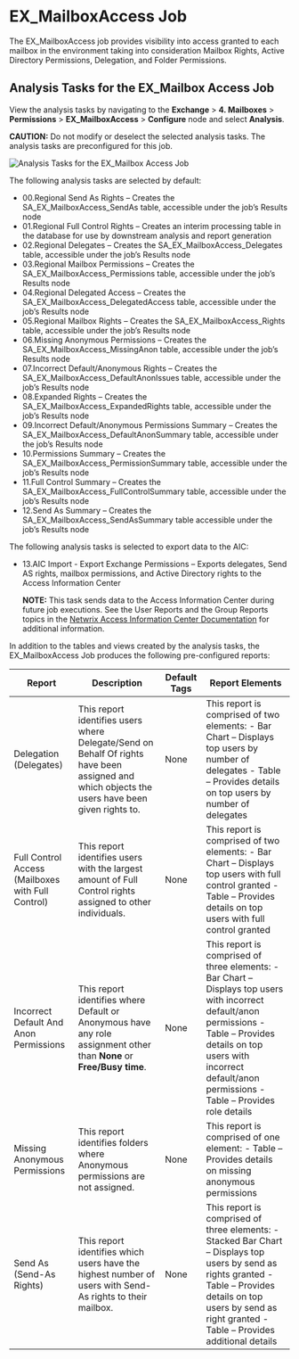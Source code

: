 # EX_MailboxAccess Job

The EX_MailboxAccess job provides visibility into access granted to each mailbox in the environment
taking into consideration Mailbox Rights, Active Directory Permissions, Delegation, and Folder
Permissions.

## Analysis Tasks for the EX_Mailbox Access Job

View the analysis tasks by navigating to the **Exchange** > **4. Mailboxes** > **Permissions** >
**EX_MailboxAccess** > **Configure** node and select **Analysis**.

**CAUTION:** Do not modify or deselect the selected analysis tasks. The analysis tasks are
preconfigured for this job.

![Analysis Tasks for the EX_Mailbox Access Job](/img/product_docs/accessanalyzer/12.0/solutions/exchange/mailboxes/permissions/mailboxaccessanalysis.webp)

The following analysis tasks are selected by default:

- 00.Regional Send As Rights – Creates the SA_EX_MailboxAccess_SendAs table, accessible under the
  job’s Results node
- 01.Regional Full Control Rights – Creates an interim processing table in the database for use by
  downstream analysis and report generation
- 02.Regional Delegates – Creates the SA_EX_MailboxAccess_Delegates table, accessible under the
  job’s Results node
- 03.Regional Mailbox Permissions – Creates the SA_EX_MailboxAccess_Permissions table, accessible
  under the job’s Results node
- 04.Regional Delegated Access – Creates the SA_EX_MailboxAccess_DelegatedAccess table, accessible
  under the job’s Results node
- 05.Regional Mailbox Rights – Creates the SA_EX_MailboxAccess_Rights table, accessible under the
  job’s Results node
- 06.Missing Anonymous Permissions – Creates the SA_EX_MailboxAccess_MissingAnon table, accessible
  under the job’s Results node
- 07.Incorrect Default/Anonymous Rights – Creates the SA_EX_MailboxAccess_DefaultAnonIssues table,
  accessible under the job’s Results node
- 08.Expanded Rights – Creates the SA_EX_MailboxAccess_ExpandedRights table, accessible under the
  job’s Results node
- 09.Incorrect Default/Anonymous Permissions Summary – Creates the
  SA_EX_MailboxAccess_DefaultAnonSummary table, accessible under the job’s Results node
- 10.Permissions Summary – Creates the SA_EX_MailboxAccess_PermissionSummary table, accessible under
  the job’s Results node
- 11.Full Control Summary – Creates the SA_EX_MailboxAccess_FullControlSummary table, accessible
  under the job’s Results node
- 12.Send As Summary – Creates the SA_EX_MailboxAccess_SendAsSummary table accessible under the
  job’s Results node

The following analysis tasks is selected to export data to the AIC:

- 13.AIC Import - Export Exchange Permissions – Exports delegates, Send AS rights, mailbox
  permissions, and Active Directory rights to the Access Information Center

    **NOTE:** This task sends data to the Access Information Center during future job executions.
    See the User Reports and the Group Reports topics in the
    [Netwrix Access Information Center Documentation](https://helpcenter.netwrix.com/category/accessinformationcenter)
    for additional information.

In addition to the tables and views created by the analysis tasks, the EX_MailboxAccess Job produces
the following pre-configured reports:

| Report                                            | Description                                                                                                                                    | Default Tags | Report Elements                                                                                                                                                                                                                      |
| ------------------------------------------------- | ---------------------------------------------------------------------------------------------------------------------------------------------- | ------------ | ------------------------------------------------------------------------------------------------------------------------------------------------------------------------------------------------------------------------------------ |
| Delegation (Delegates)                            | This report identifies users where Delegate/Send on Behalf Of rights have been assigned and which objects the users have been given rights to. | None         | This report is comprised of two elements: - Bar Chart – Displays top users by number of delegates - Table – Provides details on top users by number of delegates                                                                     |
| Full Control Access (Mailboxes with Full Control) | This report identifies users with the largest amount of Full Control rights assigned to other individuals.                                     | None         | This report is comprised of two elements: - Bar Chart – Displays top users with full control granted - Table – Provides details on top users with full control granted                                                               |
| Incorrect Default And Anon Permissions            | This report identifies where Default or Anonymous have any role assignment other than **None** or **Free/Busy time**.                          | None         | This report is comprised of three elements: - Bar Chart – Displays top users with incorrect default/anon permissions - Table – Provides details on top users with incorrect default/anon permissions - Table – Provides role details |
| Missing Anonymous Permissions                     | This report identifies folders where Anonymous permissions are not assigned.                                                                   | None         | This report is comprised of one element: - Table – Provides details on missing anonymous permissions                                                                                                                                 |
| Send As (Send-As Rights)                          | This report identifies which users have the highest number of users with Send-As rights to their mailbox.                                      | None         | This report is comprised of three elements: - Stacked Bar Chart – Displays top users by send as rights granted - Table – Provides details on top users by send as right granted - Table – Provides additional details                |

